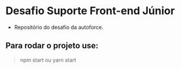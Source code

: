 # Desafio Suporte Front-end Júnior

- Repositório do desafio da autoforce.


## Para rodar o projeto use:
> npm start ou yarn start
